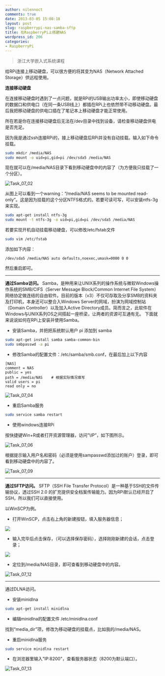 ```yaml
---
author: nilennoct
comments: true
date: 2013-03-05 15:08:18
layout: post
slug: raspberrypi-nas-samba-sftp
title: 在RaspberryPi上搭建NAS
wordpress_id: 206
categories:
- RaspberryPi
---
```


> 浙江大学嵌入式系统课程

给RPi连接上移动硬盘，可以很方便的将其变为NAS（Network Attached Storage）供远程使用。

**连接移动硬盘**

在连接移动硬盘时遇到了一点问题，就是RPi的USB输出功率太小，即使移动硬盘的数据口和供电口（在同一条USB线上）都插在RPi上也依然带不动移动硬盘。最后我把移动硬盘的供电口插在了笔记本上移动硬盘才能正常使用。

所在若是你在连接移动硬盘后无法在/dev目录中找到设备，请检查移动硬盘供电是否充足。

因为我是通过ssh连接RPi的，接上移动硬盘后RPi并没有自动挂载。输入如下命令挂载。

``` bash
sudo mkdir /media/NAS
sudo mount -o uid=pi,gid=pi /dev/sda5 /media/NAS
```
<!-- more -->

现在就可以在/media/NAS目录下看到移动硬盘中的内容了（为方便我只挂载了一个分区）。

![Task_07_02](http://img.nilennoct.com/wp-content/uploads/2013/03/Task_07_02.png)

从图上可以看到一个warning：“/media/NAS seems to be mounted read-only”。这是因为挂载的这个分区NTFS格式的。若要可读可写，可以安装ntfs-3g来实现。

``` bash
sudo apt-get install ntfs-3g
sudo mount -t ntfs-3g -o uid=pi,gid=pi /dev/sda5 /media/NAS
```

若要实现开机自动挂载移动硬盘，可以修改/etc/fstab文件

``` bash
sudo vim /etc/fstab
```

添加如下内容：

```
/dev/sda5 /media/NAS auto defaults,noexec,umask=0000 0 0
```

然后重启即可。

---

**通过Samba访问。**
Samba，是种用来让UNIX系列的操作系统与微软Windows操作系统的SMB/CIFS（Server Message Block/Common Internet File System）网络协定做连结的自由软件。目前的版本（v3）不仅可存取及分享SMB的资料夹及打印机，本身还可以整合入Windows Server的网域，扮演为网域控制站（Domain Controller）以及加入Active Directory成员。简而言之，此软件在Windows与UNIX系列OS之间搭起一座桥梁，让两者的资源可互通有无。
下面就来说说如何在RPi上安装并使用Samba。

- 安装Samba，并把把系统默认用户 pi 添加到 samba

``` bash
sudo apt-get install samba samba-common-bin
sudo smbpasswd -a pi
```

- 修改Samba的配置文件：/etc/samba/smb.conf，在最后加上以下内容

```
[NAS]
comment = NAS
public = yes
path = /media/NAS    # 根据实际情况填写
valid users = pi
read only = no
```

![Task_07_04](http://img.nilennoct.com/wp-content/uploads/2013/03/Task_07_04.png)

- 重启Samba服务

``` bash
sudo service samba restart
```

- 使用windows连接RPi

按快捷键Win+R或者打开资源管理器，访问”\\IP”，如下图所示。

![Task_07_06](http://img.nilennoct.com/wp-content/uploads/2013/03/Task_07_06.png)

根据提示输入用户名和密码（必须是使用sampasswd添加过的账户）登录，即可看到移动硬盘中的内容了。

![Task_07_09](http://img.nilennoct.com/wp-content/uploads/2013/03/Task_07_09.png)

---

**通过SFTP访问。**
SFTP（SSH File Transfer Protocol）是一种基于SSH的文件传输协议，透过SSH 2.0 的扩充提供安全档案传输能力。因为RPi默认已经开启了SSH，所以我们可以直接使用。

以WinSCP为例。

- 打开WinSCP，点击右上角的新建按钮，填入服务器信息；

![](http://img.nilennoct.com/wp-content/uploads/2013/03/Unnamed-QQ-Screenshot20130301234118.png)

- 输入完毕后点击保存，（可以选择保存密码），选择刚刚新建的会话，点击登录；

![](http://img.nilennoct.com/wp-content/uploads/2013/03/Unnamed-QQ-Screenshot20130301222639.png)

- 定位到/media/NAS目录，即可查看到移动硬盘中的内容。

![Task_07_12](http://img.nilennoct.com/wp-content/uploads/2013/03/Task_07_12.png)

---

通过DLNA访问。

- 安装minidlna

``` bash
sudo apt-get install minidlna
```

- 编辑minidlna的配置文件 /etc/minidlna.conf

找到“media_dir”项，修改为移动硬盘的挂载点，比如我的/media/NAS。

- 重启minidlna服务

``` bash
sudo service minidlna restart
```

- 在浏览器里输入"IP:8200"，查看服务器状态（8200为默认端口）。

![Task_07_13](http://img.nilennoct.com/wp-content/uploads/2013/03/Task_07_131.png)
